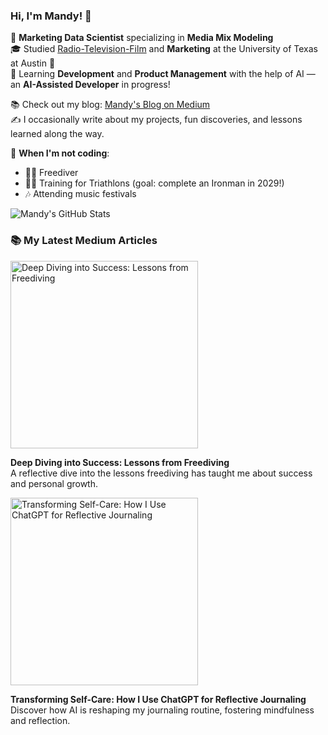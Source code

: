 ### Hi, I'm Mandy! 👋

🎯 **Marketing Data Scientist** specializing in **Media Mix Modeling**  
🎓 Studied [Radio-Television-Film](https://rtf.utexas.edu/) and **Marketing** at the University of Texas at Austin 🤘  
🚀 Learning **Development** and **Product Management** with the help of AI — an **AI-Assisted Developer** in progress!

📚 Check out my blog: [Mandy's Blog on Medium](https://mandynicolehong.medium.com/)  
✍️ I occasionally write about my projects, fun discoveries, and lessons learned along the way.

🎵 **When I'm not coding**:  
- 🏊‍♀️ Freediver  
- 🏃‍♀️ Training for Triathlons (goal: complete an Ironman in 2029!)  
- 🎶 Attending music festivals  

<!-- GitHub stats -->
![Mandy's GitHub Stats](https://github-readme-stats.vercel.app/api?username=supermandee&count_private=true&show_icons=true&theme=radical&hide_rank=false)

### 📚 My Latest Medium Articles

<div>
  <a href="https://mandynicolehong.medium.com/deep-diving-into-success-lessons-from-freediving-b161af6c62e3">
    <img src="https://miro.medium.com/v2/resize:fit:1400/format:webp/0*tTFtGFyh8jEKx8cd" alt="Deep Diving into Success: Lessons from Freediving" width="300">
  </a>
  <p><b>Deep Diving into Success: Lessons from Freediving</b><br>
  A reflective dive into the lessons freediving has taught me about success and personal growth.</p>
</div>

<div>
  <a href="https://mandynicolehong.medium.com/transforming-self-care-how-i-use-chatgpt-for-reflective-journaling-bce5cdaf8c2a">
    <img src="https://miro.medium.com/v2/resize:fit:1400/format:webp/1*EIyvHCZy5BXtaLNak9fPRw.png" alt="Transforming Self-Care: How I Use ChatGPT for Reflective Journaling" width="300">
  </a>
  <p><b>Transforming Self-Care: How I Use ChatGPT for Reflective Journaling</b><br>
  Discover how AI is reshaping my journaling routine, fostering mindfulness and reflection.</p>
</div>
